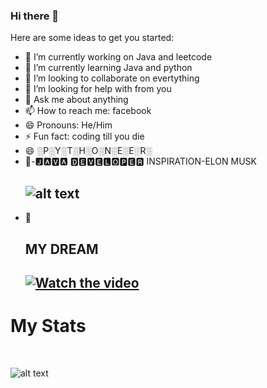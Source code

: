 ### Hi there 👋


Here are some ideas to get you started:

- 🔭 I’m currently working on Java and leetcode
- 🌱 I’m currently learning Java and python
- 👯 I’m looking to collaborate on evertything
- 🤔 I’m looking for help with from you
- 💬 Ask me about anything 
- 📫 How to reach me: facebook
- 😄 Pronouns: He/Him
- ⚡ Fun fact: coding till you die
- 😄 ░P░Y░T░H░O░N░E░E░R░
- 👀-🅹🅰🆅🅰 🅳🅴🆅🅴🅻🅾🅿🅴🆁
 INSPIRATION-ELON MUSK <h2>
![alt text](https://github.com/engineerscodes/Opencv-4/blob/master/venv/image/git.jpeg)
- 👀<h2>
 MY DREAM <h2>
 [![Watch the video](https://img.youtube.com/vi/r2vVsF4LS_I/hqdefault.jpg)](https://youtu.be/r2vVsF4LS_I)

<h1> My Stats</h1>
</br>

![alt text](https://github-readme-stats-naveen.vercel.app/api?username=Bala320&&show_icons=true&title_color=fafbfc&icon_color=28a745&text_color=fafbfc&bg_color=45,0366d6,c5f015)


